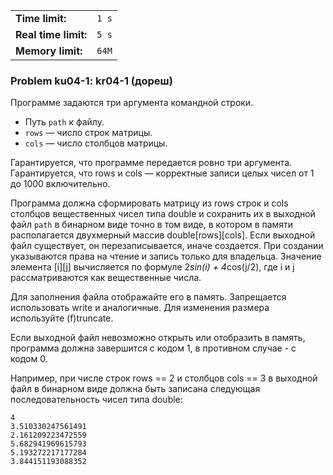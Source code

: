 |                      |       |
|----------------------|-------|
| **Time limit:**      | `1 s` |
| **Real time limit:** | `5 s` |
| **Memory limit:**    | `64M` |


### Problem ku04-1: kr04-1 (дореш)

Программе задаются три аргумента командной строки.

* Путь `path` к файлу.
* `rows` — число строк матрицы.
* `cols` — число столбцов матрицы.

Гарантируется, что программе передается ровно три аргумента. Гарантируется, что rows и cols —
корректные записи целых чисел от 1 до 1000 включительно.

Программа должна сформировать матрицу из rows строк и cols столбцов вещественных чисел типа double и
сохранить их в выходной файл `path` в бинарном виде точно в том виде, в котором в памяти
располагается двухмерный массив double[rows][cols]. Если выходной файл существует, он
перезаписывается, иначе создается. При создании указываются права на чтение и запись только для
владельца. Значение элемента [i][j] вычисляется по формуле 2*sin(i) + 4*cos(j/2), где i и j
рассматриваются как вещественные числа.

Для заполнения файла отображайте его в память. Запрещается использовать write и аналогичные. Для
изменения размера используйте (f)truncate.

Если выходной файл невозможно открыть или отобразить в память, программа должна завершится с кодом
1, в противном случае - с кодом 0.

Например, при числе строк rows == 2 и столбцов cols == 3 в выходной файл в бинарном виде должна быть
записана следующая последовательность чисел типа double:

    
    
    4
    3.510330247561491
    2.161209223472559
    5.682941969615793
    5.193272217177284
    3.844151193088352


